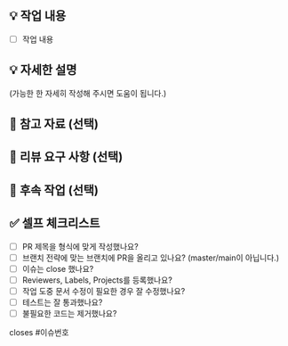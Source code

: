 ## 💡 작업 내용
- [ ] 작업 내용

## 💡 자세한 설명
(가능한 한 자세히 작성해 주시면 도움이 됩니다.)

## 📗 참고 자료 (선택)

## 📢 리뷰 요구 사항 (선택)

## 🚩 후속 작업 (선택)

## ✅ 셀프 체크리스트
- [ ] PR 제목을 형식에 맞게 작성했나요?
- [ ] 브랜치 전략에 맞는 브랜치에 PR을 올리고 있나요? (master/main이 아닙니다.)
- [ ] 이슈는 close 했나요?
- [ ] Reviewers, Labels, Projects를 등록했나요?
- [ ] 작업 도중 문서 수정이 필요한 경우 잘 수정했나요?
- [ ] 테스트는 잘 통과했나요?
- [ ] 불필요한 코드는 제거했나요?

closes #이슈번호
